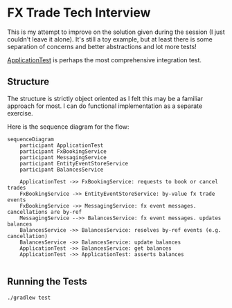 # FX Trade Tech Interview

This is my attempt to improve on the solution given during the session (I just couldn't leave it alone). 
It's still a toy example, but at least there is some separation of concerns and better abstractions and lot more tests!

[ApplicationTest](src/test/ApplicationTest.kt) is perhaps the most comprehensive integration test. 

## Structure 
The structure is strictly object oriented as I felt this may be a familiar approach for most.
I can do functional implementation as a separate exercise.

Here is the sequence diagram for the flow:

```mermaid 
sequenceDiagram
    participant ApplicationTest
    participant FxBookingService
    participant MessagingService
    participant EntityEventStoreService
    participant BalancesService
    
    ApplicationTest ->> FxBookingService: requests to book or cancel trades
    FxBookingService ->> EntityEventStoreService: by-value fx trade events
    FxBookingService ->> MessagingService: fx event messages. cancellations are by-ref
    MessagingService -->> BalancesService: fx event messages. updates balances
    BalancesService ->> BalancesService: resolves by-ref events (e.g. cancellation)
    BalancesService ->> BalancesService: update balances
    ApplicationTest ->> BalancesService: get balances
    ApplicationTest ->> ApplicationTest: asserts balances
    
```

## Running the Tests

```bash
./gradlew test
```
